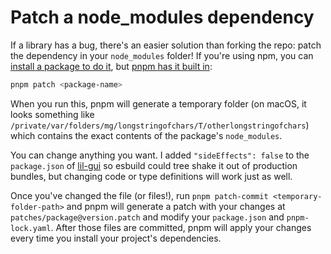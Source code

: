 # Patch a node_modules dependency

If a library has a bug, there's an easier solution than forking the repo: patch the dependency in your `node_modules` folder! If you're using npm, you can [install a package to do it](https://www.npmjs.com/package/patch-package), but [pnpm has it built in](https://pnpm.io/cli/patch):

```sh
pnpm patch <package-name>
```

When you run this, pnpm will generate a temporary folder (on macOS, it looks something like `/private/var/folders/mg/longstringofchars/T/otherlongstringofchars`) which contains the exact contents of the package's `node_modules`.

You can change anything you want. I added `"sideEffects": false` to the `package.json` of [lil-gui](https://github.com/georgealways/lil-gui) so esbuild could tree shake it out of production bundles, but changing code or type definitions will work just as well.

Once you've changed the file (or files!), run `pnpm patch-commit <temporary-folder-path>` and pnpm will generate a patch with your changes at `patches/package@version.patch` and modify your `package.json` and `pnpm-lock.yaml`. After those files are committed, pnpm will apply your changes every time you install your project's dependencies.
